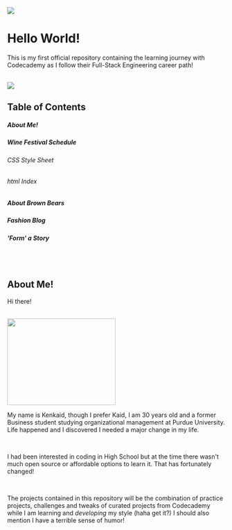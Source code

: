 <img src="https://github.com/kthewerewolf/Projects/assets/157539771/3d9e7aa6-10cd-49c2-b004-bcef9828f293"/>
<h1>Hello World!</h1>
<p>This is my first official repository containing the learning journey with Codecademy as I follow their Full-Stack Engineering career path!</p>
<br>
<img src= "https://github.com/kthewerewolf/Projects/assets/157539771/429d2028-7524-4915-b8aa-294f057f054a"/>
<br>
<h2>Table of Contents</h2>
<h5>About Me!</h5>
<h5>Wine Festival Schedule</h5>
  <h6>CSS Style Sheet</h6>
  <h6>html Index</h6>
<h5>About Brown Bears</h5>  
<h5>Fashion Blog</h5>
<h5>'Form' a Story</h5>
<br>
<br>
<section id="about me">
  <h2>About Me!</h2>
    <p>Hi there!</p>
    <br>
    <img src="https://github.com/kthewerewolf/Projects/assets/157539771/bcbe6ada-0c7e-4415-82b5-10122a4d9b9c" width="250" height="200"/>
    <br>
    <p>My name is Kenkaid, though I prefer Kaid, I am 30 years old and a former Business student studying organizational management at Purdue University. Life happened and I discovered I needed a major change in my life.</p>
    <br>
    <p>I had been interested in coding in High School but at the time there wasn't much open source or affordable options to learn it. That has fortunately changed!</p>
    <br>
    <p>The projects contained in this repository will be the combination of practice projects,     challenges and tweaks of curated projects from Codecademy while I am learning and <em>developing</em> my style (haha get it?) I should also mention I have a terrible sense of humor!</p>
    <br>
    <p></p>
</section>
